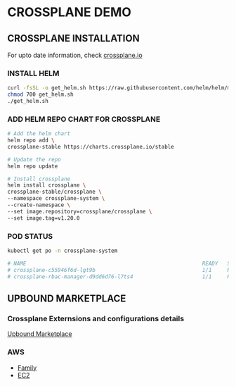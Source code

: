 # CROSSPLANE DEMO

## CROSSPLANE INSTALLATION

For upto date information, check [crossplane.io](https://www.crossplane.io/)

### INSTALL HELM
```bash
curl -fsSL -o get_helm.sh https://raw.githubusercontent.com/helm/helm/main/scripts/get-helm-3
chmod 700 get_helm.sh
./get_helm.sh
```

### ADD HELM REPO CHART FOR CROSSPLANE
```bash
# Add the helm chart
helm repo add \
crossplane-stable https://charts.crossplane.io/stable

# Update the repo
helm repo update
```

```bash
# Install crossplane
helm install crossplane \
crossplane-stable/crossplane \
--namespace crossplane-system \
--create-namespace \
--set image.repository=crossplane/crossplane \
--set image.tag=v1.20.0
```

### POD STATUS
```bash
kubectl get po -n crossplane-system

# NAME                                                        READY   STATUS    RESTARTS   AGE
# crossplane-c55946f6d-lgt9b                                  1/1     Running   0          28m
# crossplane-rbac-manager-d9dd6d76-l7ts4                      1/1     Running   0          28m
```

## UPBOUND MARKETPLACE

### Crossplane Externsions and configurations details
[Upbound Marketplace](https://marketplace.upbound.io/)

### AWS
- [Family](https://marketplace.upbound.io/providers/upbound/provider-family-aws/v1.22.0)
- [EC2](https://marketplace.upbound.io/providers/upbound/provider-aws-ec2/v1.22.0)